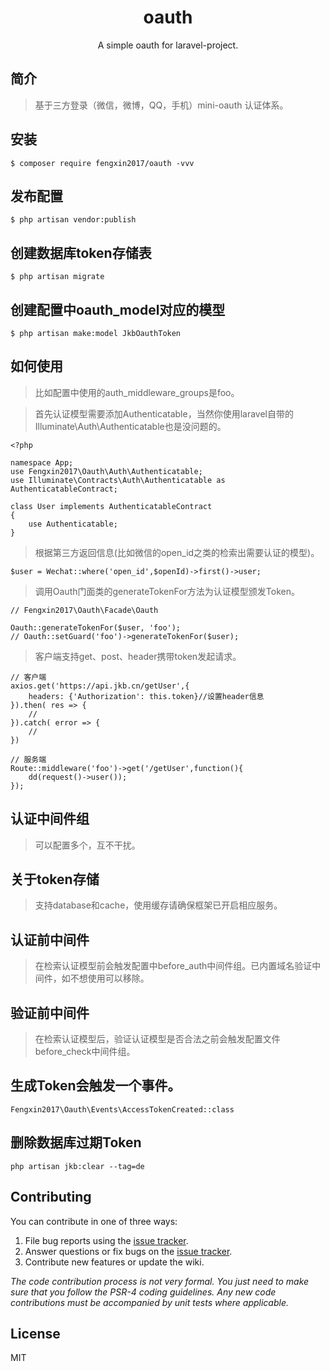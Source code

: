 <h1 align="center"> oauth </h1>

<p align="center"> A simple oauth for laravel-project.</p>

## 简介

> 基于三方登录（微信，微博，QQ，手机）mini-oauth 认证体系。

## 安装

```shell
$ composer require fengxin2017/oauth -vvv
```

## 发布配置
```
$ php artisan vendor:publish
```

## 创建数据库token存储表
```
$ php artisan migrate
```

## 创建配置中oauth_model对应的模型
```
$ php artisan make:model JkbOauthToken
```

## 如何使用
> 比如配置中使用的auth_middleware_groups是foo。

> 首先认证模型需要添加Authenticatable，当然你使用laravel自带的Illuminate\Auth\Authenticatable也是没问题的。

```
<?php

namespace App;
use Fengxin2017\Oauth\Auth\Authenticatable;
use Illuminate\Contracts\Auth\Authenticatable as AuthenticatableContract;

class User implements AuthenticatableContract
{
    use Authenticatable;
}

```
> 根据第三方返回信息(比如微信的open_id之类的检索出需要认证的模型)。

```
$user = Wechat::where('open_id',$openId)->first()->user;
```
> 调用Oauth门面类的generateTokenFor方法为认证模型颁发Token。

```
// Fengxin2017\Oauth\Facade\Oauth

Oauth::generateTokenFor($user, 'foo'); 
// Oauth::setGuard('foo')->generateTokenFor($user);
```

> 客户端支持get、post、header携带token发起请求。

```
// 客户端
axios.get('https://api.jkb.cn/getUser',{
    headers: {'Authorization': this.token}//设置header信息
}).then( res => {
    //
}).catch( error => {
    //
})

// 服务端
Route::middleware('foo')->get('/getUser',function(){
    dd(request()->user());
});

```

## 认证中间件组

> 可以配置多个，互不干扰。

## 关于token存储

> 支持database和cache，使用缓存请确保框架已开启相应服务。

## 认证前中间件

> 在检索认证模型前会触发配置中before_auth中间件组。已内置域名验证中间件，如不想使用可以移除。

## 验证前中间件

> 在检索认证模型后，验证认证模型是否合法之前会触发配置文件before_check中间件组。

## 生成Token会触发一个事件。

```
Fengxin2017\Oauth\Events\AccessTokenCreated::class
```

## 删除数据库过期Token
```
php artisan jkb:clear --tag=de
```

## Contributing

You can contribute in one of three ways:

1. File bug reports using the [issue tracker](https://github.com/fengxin2017/oauth/issues).
2. Answer questions or fix bugs on the [issue tracker](https://github.com/fengxin2017/oauth/issues).
3. Contribute new features or update the wiki.

_The code contribution process is not very formal. You just need to make sure that you follow the PSR-4 coding guidelines. Any new code contributions must be accompanied by unit tests where applicable._

## License

MIT